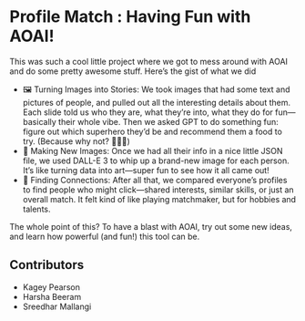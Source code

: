 # Profile Match : Having Fun with AOAI!

This was such a cool little project where we got to mess around with AOAI and do some pretty awesome stuff. Here’s the gist of what we did
- 🖼️ Turning Images into Stories: We took images that had some text and pictures of people, and pulled out all the interesting details about them. Each slide told us who they are, what they’re into, what they do for fun—basically their whole vibe. Then we asked GPT to do something fun: figure out which superhero they’d be and recommend them a food to try. (Because why not? 🦸‍♂️🍩)
- 🎨 Making New Images: Once we had all their info in a nice little JSON file, we used DALL-E 3 to whip up a brand-new image for each person. It’s like turning data into art—super fun to see how it all came out!
- 🤝 Finding Connections: After all that, we compared everyone’s profiles to find people who might click—shared interests, similar skills, or just an overall match. It felt kind of like playing matchmaker, but for hobbies and talents.

The whole point of this? To have a blast with AOAI, try out some new ideas, and learn how powerful (and fun!) this tool can be.


## Contributors
- Kagey Pearson 
- Harsha Beeram
- Sreedhar Mallangi
